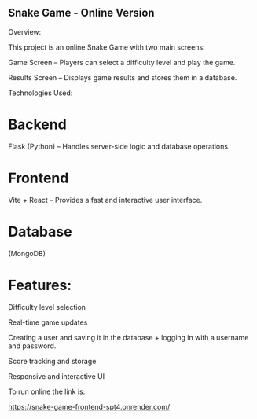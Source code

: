 ## Snake Game - Online Version

Overview:

This project is an online Snake Game with two main screens:

Game Screen – Players can select a difficulty level and play the game.

Results Screen – Displays game results and stores them in a database.

Technologies Used:


# Backend

Flask (Python) – Handles server-side logic and database operations.


# Frontend

Vite + React – Provides a fast and interactive user interface.

# Database

(MongoDB)


# Features:


 Difficulty level selection

 Real-time game updates
 
 Creating a user and saving it in the database + logging in with a username and password.

 Score tracking and storage

 Responsive and interactive UI

 To run online the link is:

https://snake-game-frontend-spt4.onrender.com/

